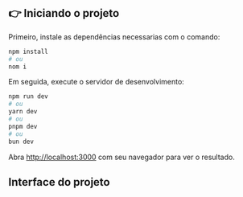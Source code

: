 ## 👉​ Iniciando o projeto

Primeiro, instale as dependências necessarias com o comando: 

```bash
npm install
# ou
nom i
```
  
Em seguida, execute o servidor de desenvolvimento:

```bash
npm run dev
# ou
yarn dev
# ou
pnpm dev
# ou
bun dev
```

Abra [http://localhost:3000](http://localhost:3000) com seu navegador para ver o resultado.

## Interface do projeto 
